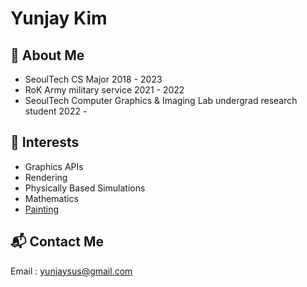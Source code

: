 # Yunjay Kim

## :elephant: About Me
- SeoulTech CS Major 2018 - 2023  
- RoK Army military service 2021 - 2022  
- SeoulTech Computer Graphics & Imaging Lab undergrad research student 2022 -  

## :seedling: Interests
- Graphics APIs
- Rendering
- Physically Based Simulations  
- Mathematics  
- [Painting](markdowns/paintingsByYJ.md)   

## :mailbox_with_mail: Contact Me
Email : yunjaysus@gmail.com  

<!--
-->
